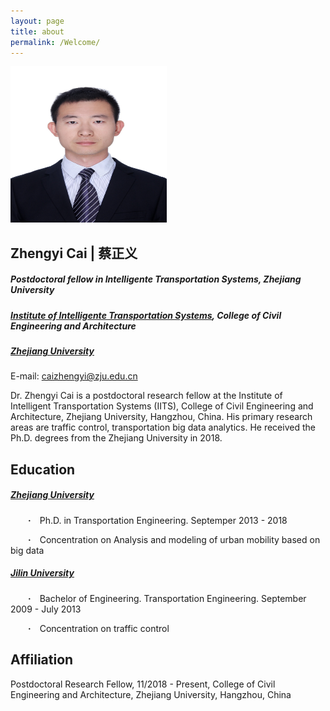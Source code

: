```yaml
---
layout: page
title: about
permalink: /Welcome/
---
```


<img width="250" height="250" src="/images/1.jpg"/>

## Zhengyi Cai | 蔡正义
##### Postdoctoral fellow in Intelligente Transportation Systems, Zhejiang University
##### [Institute of Intelligente Transportation Systems](http://iits.zju.edu.cn/), College of Civil Engineering and Architecture
##### [Zhejiang University](http://www.zju.edu.cn/)

E-mail: caizhengyi@zju.edu.cn 

Dr. Zhengyi Cai is a postdoctoral research fellow at the Institute of Intelligent Transportation Systems (IITS), College of Civil Engineering and Architecture, Zhejiang University, Hangzhou, China. His primary research areas are traffic control, transportation big data analytics. He received the Ph.D. degrees from the Zhejiang University in 2018.

## Education

##### [Zhejiang University](http://www.zju.edu.cn/)

&emsp;&emsp;**·**&emsp;Ph.D. in Transportation Engineering. Septemper 2013 - 2018

&emsp;&emsp;**·**&emsp;Concentration on Analysis and modeling of urban mobility based on big data
##### [Jilin University](http://www.jlu.edu.cn/)
&emsp;&emsp;**·**&emsp;Bachelor of Engineering. Transportation Engineering.  September 2009 - July 2013

&emsp;&emsp;**·**&emsp;Concentration on traffic control

## Affiliation

Postdoctoral Research Fellow, 11/2018 - Present, College of Civil Engineering and Architecture, Zhejiang University, Hangzhou, China
